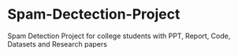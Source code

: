 # Spam-Dectection-Project
Spam Detection Project for college students with PPT, Report, Code, Datasets and Research papers
